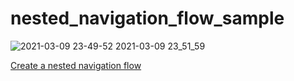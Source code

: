 # nested_navigation_flow_sample

![2021-03-09 23-49-52 2021-03-09 23_51_59](https://user-images.githubusercontent.com/38596913/110489129-79fe7800-8132-11eb-972c-edfd4dd6f1df.gif)

[Create a nested navigation flow](https://flutter.dev/docs/cookbook/effects/nested-nav)
